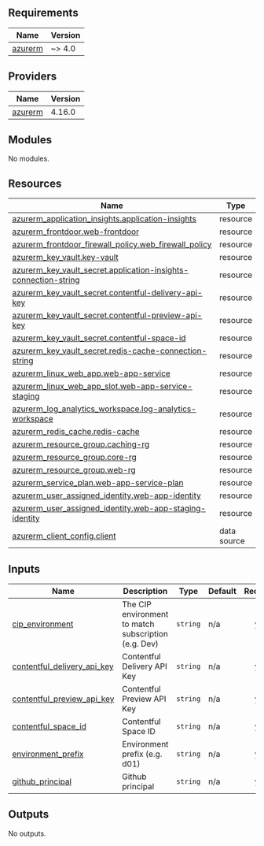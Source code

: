 <!-- BEGIN_TF_DOCS -->
## Requirements

| Name | Version |
|------|---------|
| <a name="requirement_azurerm"></a> [azurerm](#requirement\_azurerm) | ~> 4.0 |

## Providers

| Name | Version |
|------|---------|
| <a name="provider_azurerm"></a> [azurerm](#provider\_azurerm) | 4.16.0 |

## Modules

No modules.

## Resources

| Name | Type |
|------|------|
| [azurerm_application_insights.application-insights](https://registry.terraform.io/providers/hashicorp/azurerm/latest/docs/resources/application_insights) | resource |
| [azurerm_frontdoor.web-frontdoor](https://registry.terraform.io/providers/hashicorp/azurerm/latest/docs/resources/frontdoor) | resource |
| [azurerm_frontdoor_firewall_policy.web_firewall_policy](https://registry.terraform.io/providers/hashicorp/azurerm/latest/docs/resources/frontdoor_firewall_policy) | resource |
| [azurerm_key_vault.key-vault](https://registry.terraform.io/providers/hashicorp/azurerm/latest/docs/resources/key_vault) | resource |
| [azurerm_key_vault_secret.application-insights-connection-string](https://registry.terraform.io/providers/hashicorp/azurerm/latest/docs/resources/key_vault_secret) | resource |
| [azurerm_key_vault_secret.contentful-delivery-api-key](https://registry.terraform.io/providers/hashicorp/azurerm/latest/docs/resources/key_vault_secret) | resource |
| [azurerm_key_vault_secret.contentful-preview-api-key](https://registry.terraform.io/providers/hashicorp/azurerm/latest/docs/resources/key_vault_secret) | resource |
| [azurerm_key_vault_secret.contentful-space-id](https://registry.terraform.io/providers/hashicorp/azurerm/latest/docs/resources/key_vault_secret) | resource |
| [azurerm_key_vault_secret.redis-cache-connection-string](https://registry.terraform.io/providers/hashicorp/azurerm/latest/docs/resources/key_vault_secret) | resource |
| [azurerm_linux_web_app.web-app-service](https://registry.terraform.io/providers/hashicorp/azurerm/latest/docs/resources/linux_web_app) | resource |
| [azurerm_linux_web_app_slot.web-app-service-staging](https://registry.terraform.io/providers/hashicorp/azurerm/latest/docs/resources/linux_web_app_slot) | resource |
| [azurerm_log_analytics_workspace.log-analytics-workspace](https://registry.terraform.io/providers/hashicorp/azurerm/latest/docs/resources/log_analytics_workspace) | resource |
| [azurerm_redis_cache.redis-cache](https://registry.terraform.io/providers/hashicorp/azurerm/latest/docs/resources/redis_cache) | resource |
| [azurerm_resource_group.caching-rg](https://registry.terraform.io/providers/hashicorp/azurerm/latest/docs/resources/resource_group) | resource |
| [azurerm_resource_group.core-rg](https://registry.terraform.io/providers/hashicorp/azurerm/latest/docs/resources/resource_group) | resource |
| [azurerm_resource_group.web-rg](https://registry.terraform.io/providers/hashicorp/azurerm/latest/docs/resources/resource_group) | resource |
| [azurerm_service_plan.web-app-service-plan](https://registry.terraform.io/providers/hashicorp/azurerm/latest/docs/resources/service_plan) | resource |
| [azurerm_user_assigned_identity.web-app-identity](https://registry.terraform.io/providers/hashicorp/azurerm/latest/docs/resources/user_assigned_identity) | resource |
| [azurerm_user_assigned_identity.web-app-staging-identity](https://registry.terraform.io/providers/hashicorp/azurerm/latest/docs/resources/user_assigned_identity) | resource |
| [azurerm_client_config.client](https://registry.terraform.io/providers/hashicorp/azurerm/latest/docs/data-sources/client_config) | data source |

## Inputs

| Name | Description | Type | Default | Required |
|------|-------------|------|---------|:--------:|
| <a name="input_cip_environment"></a> [cip\_environment](#input\_cip\_environment) | The CIP environment to match subscription (e.g. Dev) | `string` | n/a | yes |
| <a name="input_contentful_delivery_api_key"></a> [contentful\_delivery\_api\_key](#input\_contentful\_delivery\_api\_key) | Contentful Delivery API Key | `string` | n/a | yes |
| <a name="input_contentful_preview_api_key"></a> [contentful\_preview\_api\_key](#input\_contentful\_preview\_api\_key) | Contentful Preview API Key | `string` | n/a | yes |
| <a name="input_contentful_space_id"></a> [contentful\_space\_id](#input\_contentful\_space\_id) | Contentful Space ID | `string` | n/a | yes |
| <a name="input_environment_prefix"></a> [environment\_prefix](#input\_environment\_prefix) | Environment prefix (e.g. d01) | `string` | n/a | yes |
| <a name="input_github_principal"></a> [github\_principal](#input\_github\_principal) | Github principal | `string` | n/a | yes |

## Outputs

No outputs.
<!-- END_TF_DOCS -->